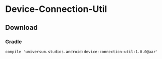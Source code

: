 Device-Connection-Util
===============

## Download ##

### Gradle ###

    compile 'universum.studios.android:device-connection-util:1.0.0@aar'
